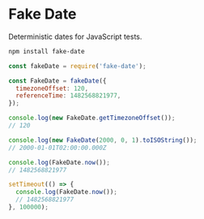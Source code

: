 # Fake Date

Deterministic dates for JavaScript tests.

```bash
npm install fake-date
```

```js
const fakeDate = require('fake-date');

const FakeDate = fakeDate({
  timezoneOffset: 120,
  referenceTime: 1482568821977,
});

console.log(new FakeDate.getTimezoneOffset());
// 120

console.log(new FakeDate(2000, 0, 1).toISOString());
// 2000-01-01T02:00:00.000Z

console.log(FakeDate.now());
// 1482568821977

setTimeout(() => {
  console.log(FakeDate.now());
  // 1482568821977
}, 100000);
```
